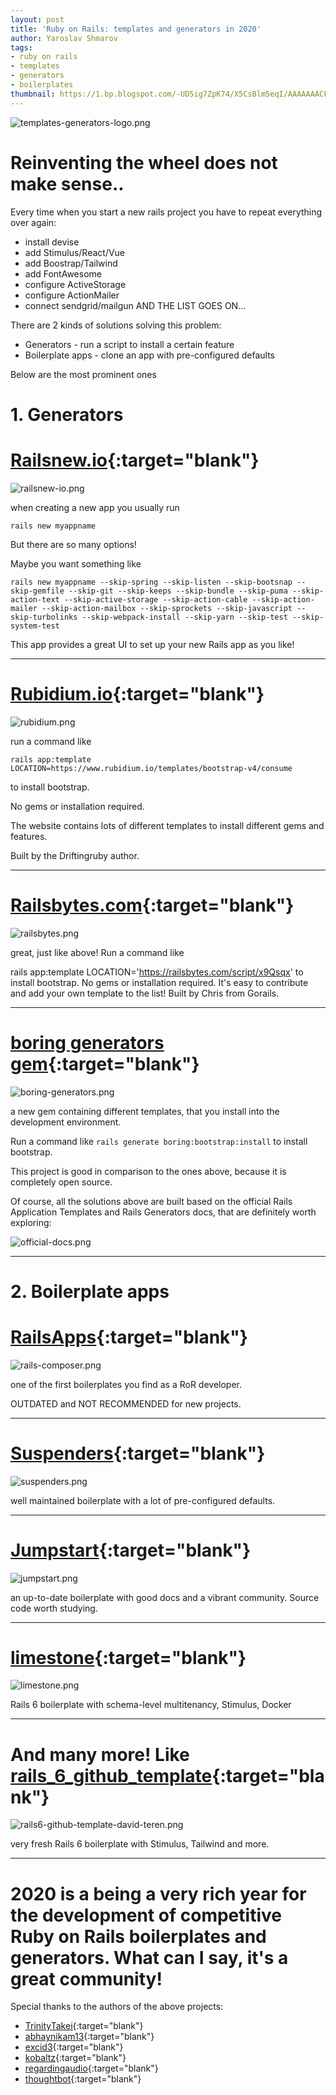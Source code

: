 ```yaml
---
layout: post
title: 'Ruby on Rails: templates and generators in 2020'
author: Yaroslav Shmarov
tags:
- ruby on rails
- templates
- generators
- boilerplates
thumbnail: https://1.bp.blogspot.com/-UD5ig7ZpK74/X5CsBlm5eqI/AAAAAAACFDA/1rrE9DfdFVYQLrH8OyGGiCLtMt1Ipt49ACLcBGAsYHQ/s72-w400-c-h228/ruby-on-rails-templates-generators.png
---
```


![templates-generators-logo.png](/assets/2020-10-21-ruby-on-rails-templates-and-generators-2020/templates-generators-logo.png)

# Reinventing the wheel does not make sense..

Every time when you start a new rails project you have to repeat everything over again:

* install devise
* add Stimulus/React/Vue
* add Boostrap/Tailwind
* add FontAwesome
* configure ActiveStorage
* configure ActionMailer
* connect sendgrid/mailgun
AND THE LIST GOES ON...

There are 2 kinds of solutions solving this problem:

* Generators - run a script to install a certain feature
* Boilerplate apps - clone an app with pre-configured defaults

Below are the most prominent ones

# **1. Generators**

# [Railsnew.io](https://railsnew.io/){:target="blank"}

![railsnew-io.png](/assets/2020-10-21-ruby-on-rails-templates-and-generators-2020/railsnew-io.png)

when creating a new app you usually run

```
rails new myappname
```

But there are so many options! 

Maybe you want something like

`rails new myappname --skip-spring --skip-listen --skip-bootsnap --skip-gemfile --skip-git --skip-keeps --skip-bundle --skip-puma --skip-action-text --skip-active-storage --skip-action-cable --skip-action-mailer --skip-action-mailbox --skip-sprockets --skip-javascript --skip-turbolinks --skip-webpack-install --skip-yarn --skip-test --skip-system-test `

This app provides a great UI to set up your new Rails app as you like!

****

# [Rubidium.io](https://www.rubidium.io/){:target="blank"}

![rubidium.png](/assets/2020-10-21-ruby-on-rails-templates-and-generators-2020/rubidium.png)

run a command like 

```
rails app:template LOCATION=https://www.rubidium.io/templates/bootstrap-v4/consume
```

to install bootstrap. 

No gems or installation required. 

The website contains lots of different templates to install different gems and features. 

Built by the Driftingruby author.

****

# [Railsbytes.com](railsbytes.com/){:target="blank"}

![railsbytes.png](/assets/2020-10-21-ruby-on-rails-templates-and-generators-2020/railsbytes.png)

great, just like above! Run a command like 

rails app:template LOCATION='https://railsbytes.com/script/x9Qsqx'
to install bootstrap. No gems or installation required. It's easy to contribute and add your own template to the list! Built by Chris from Gorails.

****

# [boring generators gem](https://github.com/abhaynikam/boring_generators){:target="blank"}

![boring-generators.png](/assets/2020-10-21-ruby-on-rails-templates-and-generators-2020/boring-generators.png)

a new gem containing different templates, that you install into the development environment. 

Run a command like `rails generate boring:bootstrap:install` to install bootstrap. 

This project is good in comparison to the ones above, because it is completely open source.

Of course, all the solutions above are built based on the official Rails Application Templates and Rails Generators docs, that are definitely worth exploring:

![official-docs.png](/assets/2020-10-21-ruby-on-rails-templates-and-generators-2020/official-docs.png)

****

# **2. Boilerplate apps**

# [RailsApps](http://railsapps.github.io/){:target="blank"}

![rails-composer.png](/assets/2020-10-21-ruby-on-rails-templates-and-generators-2020/rails-composer.png)

one of the first boilerplates you find as a RoR developer. 

OUTDATED and NOT RECOMMENDED for new projects.

****

# [Suspenders](https://github.com/thoughtbot/suspenders){:target="blank"}

![suspenders.png](/assets/2020-10-21-ruby-on-rails-templates-and-generators-2020/suspenders.png)

well maintained boilerplate with a lot of pre-configured defaults. 

****

# [Jumpstart](https://github.com/excid3/jumpstart){:target="blank"}

![jumpstart.png](/assets/2020-10-21-ruby-on-rails-templates-and-generators-2020/jumpstart.png)

an up-to-date boilerplate with good docs and a vibrant community. Source code worth studying.

****

# [limestone](https://github.com/archonic/limestone){:target="blank"}

![limestone.png](/assets/2020-10-21-ruby-on-rails-templates-and-generators-2020/limestone.png)

Rails 6 boilerplate with schema-level multitenancy, Stimulus, Docker

****

# And many more! Like [rails_6_github_template](https://github.com/davidteren/rails_6_github_template){:target="blank"}

![rails6-github-template-david-teren.png](/assets/2020-10-21-ruby-on-rails-templates-and-generators-2020/rails6-github-template-david-teren.png)

very fresh Rails 6 boilerplate with Stimulus, Tailwind and more.

****

# 2020 is a being a very rich year for the development of competitive Ruby on Rails boilerplates and generators. What can I say, it's a great community!

Special thanks to the authors of the above projects:
* [TrinityTakei](https://twitter.com/TrinityTakei){:target="blank"}
* [abhaynikam13](https://twitter.com/abhaynikam13){:target="blank"}
* [excid3](https://twitter.com/excid3){:target="blank"}
* [kobaltz](https://twitter.com/kobaltz){:target="blank"}
* [regardingaudio](https://twitter.com/regardingaudio){:target="blank"}
* [thoughtbot](https://twitter.com/thoughtbot){:target="blank"}